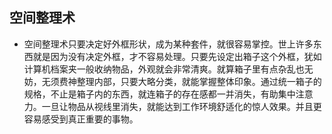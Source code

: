 ## 空间整理术

- 空间整理术只要决定好外框形状，成为某种套件，就很容易掌控。世上许多东西就是因为没有决定外框，才不容易处理。只要先设定出箱子这个外框，犹如计算机档案夹一般收纳物品，外观就会非常清爽。就算箱子里有点杂乱也无妨，无须费神整理内部，只要大略分类，就能掌握整体印象。通过统一箱子的规格，不止是箱子内的东西，就连箱子的存在感都一并消失，有助集中注意力。一旦让物品从视线里消失，就能达到工作环境舒适化的惊人效果。并且更容易感受到真正重要的事物。
